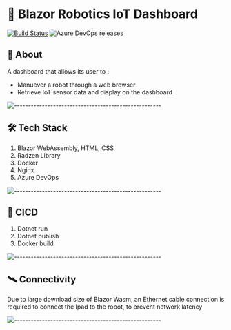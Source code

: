 
# :robot: Blazor Robotics IoT Dashboard

[![Build Status](https://dev.azure.com/amirashrafizham7/IoT%20RaspberryPI/_apis/build/status/Frontend%20-%20IoRT%20Raspberry%20Pi?branchName=master)](https://dev.azure.com/amirashrafizham7/IoT%20RaspberryPI/_build/latest?definitionId=5&branchName=master) ![Azure DevOps releases](https://vsrm.dev.azure.com/amirashrafizham7/_apis/public/Release/badge/3cd2d062-7beb-450b-835a-acb34a7cc906/5/5)

## :thought_balloon: About
A dashboard that allows its user to :
- Manuever a robot through a web browser
- Retrieve IoT sensor data and display on the dashboard

![-----------------------------------------------------](https://raw.githubusercontent.com/andreasbm/readme/master/assets/lines/rainbow.png)

## :hammer_and_wrench: Tech Stack
1. Blazor WebAssembly, HTML, CSS
2. Radzen Library
3. Docker
4. Nginx
5. Azure DevOps


![-----------------------------------------------------](https://raw.githubusercontent.com/andreasbm/readme/master/assets/lines/rainbow.png)

## :rocket:	CICD

1. Dotnet run
2. Dotnet publish
3. Docker build

![-----------------------------------------------------](https://raw.githubusercontent.com/andreasbm/readme/master/assets/lines/rainbow.png)

## :artificial_satellite: Connectivity
Due to large download size of Blazor Wasm, an Ethernet cable connection is required to connect the Ipad to the robot, to prevent network latency 

![-----------------------------------------------------](https://raw.githubusercontent.com/andreasbm/readme/master/assets/lines/rainbow.png)
